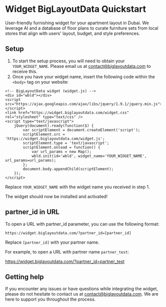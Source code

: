 # Widget BigLayoutData Quickstart

User-friendly furnishing widget for your apartment layout in Dubai.
We leverage AI and a database of floor plans to curate furniture sets from local stores that align with users&#039; layout, budget, and style preferences.

## Setup

1. To start the setup process, you will need to obtain your ```YOUR_WIDGET_NAME```. Please email us at contact@biglayoutdata.com to receive this.
2. Once you have your widget name, insert the following code within the ```<body>``` tag on your website:

```
<!-- BigLayoutData widget (widget.js) -->
<div id="wbld"></div>
<script src="https://ajax.googleapis.com/ajax/libs/jquery/1.9.1/jquery.min.js"></script>
<link href="https://widget.biglayoutdata.com/widget.css" rel="stylesheet" type="text/css" />
<script type="text/javascript">
    jQuery(document).ready(function($) {
        var scriptElement = document.createElement('script');
        scriptElement.src = 'https://widget.biglayoutdata.com/widget.js';
        scriptElement.type = 'text/javascript';
        scriptElement.onload = function() {
            var url_params = new Map();
            wbld.init(id='wbld', widget_name='YOUR_WIDGET_NAME', url_params=url_params);
        };
        document.body.appendChild(scriptElement);
    });
</script>
```

Replace ```YOUR_WIDGET_NAME``` with the widget name you received in step 1.

The widget should now be installed and activated!

## partner_id in URL

To open a URL with partner_id parameter, you can use the following format:

```https://widget.biglayoutdata.com/?partner_id=[partner_id]```

Replace ```[partner_id]``` with your partner name.

For example, to open a URL with partner name ```partner_test```:

https://widget.biglayoutdata.com/?partner_id=partner_test

## Getting help

If you encounter any issues or have questions while integrating the widget, please do not hesitate to contact us at contact@biglayoutdata.com. We are here to support you throughout the process.
